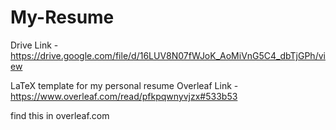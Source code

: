 # My-Resume
Drive Link - https://drive.google.com/file/d/16LUV8N07fWJoK_AoMiVnG5C4_dbTjGPh/view

LaTeX template for my personal resume
Overleaf Link - https://www.overleaf.com/read/pfkpqwnyvjzx#533b53

find this in overleaf.com
